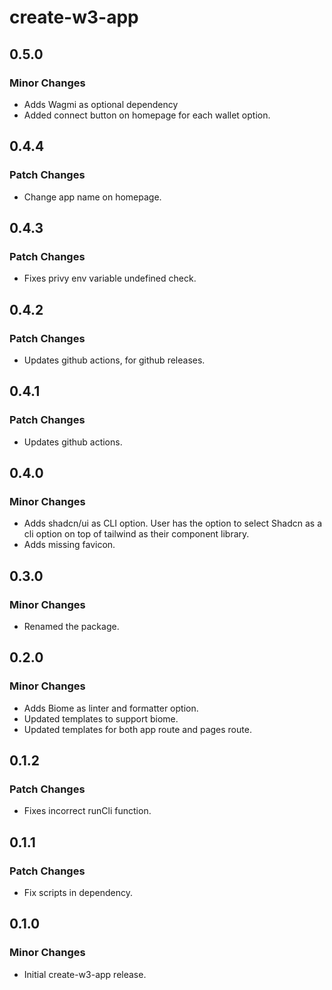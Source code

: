 # create-w3-app

## 0.5.0

### Minor Changes

- Adds Wagmi as optional dependency
- Added connect button on homepage for each wallet option.

## 0.4.4

### Patch Changes

- Change app name on homepage.

## 0.4.3

### Patch Changes

- Fixes privy env variable undefined check.

## 0.4.2

### Patch Changes

- Updates github actions, for github releases.

## 0.4.1

### Patch Changes

- Updates github actions.

## 0.4.0

### Minor Changes

- Adds shadcn/ui as CLI option. User has the option to select Shadcn as a cli option on top of tailwind as their component library.
- Adds missing favicon.

## 0.3.0

### Minor Changes

- Renamed the package.

## 0.2.0

### Minor Changes

- Adds Biome as linter and formatter option.
- Updated templates to support biome.
- Updated templates for both app route and pages route.

## 0.1.2

### Patch Changes

- Fixes incorrect runCli function.

## 0.1.1

### Patch Changes

- Fix scripts in dependency.

## 0.1.0

### Minor Changes

- Initial create-w3-app release.
